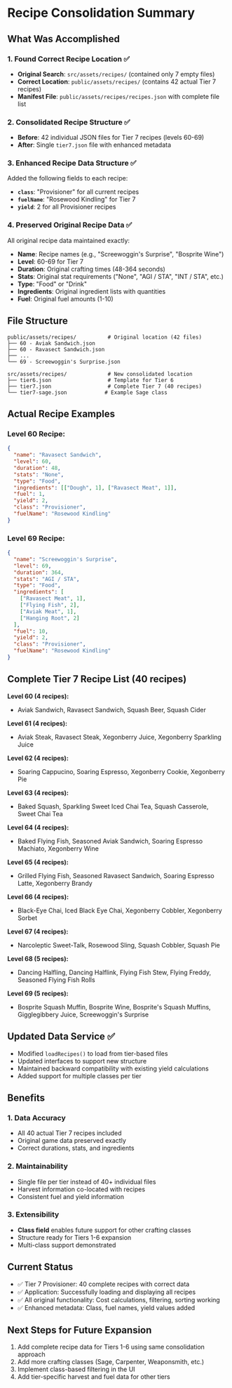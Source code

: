 # Recipe Consolidation Summary

## What Was Accomplished

### 1. Found Correct Recipe Location ✅
- **Original Search**: `src/assets/recipes/` (contained only 7 empty files)
- **Correct Location**: `public/assets/recipes/` (contains 42 actual Tier 7 recipes)
- **Manifest File**: `public/assets/recipes/recipes.json` with complete file list

### 2. Consolidated Recipe Structure ✅
- **Before**: 42 individual JSON files for Tier 7 recipes (levels 60-69)
- **After**: Single `tier7.json` file with enhanced metadata

### 3. Enhanced Recipe Data Structure ✅
Added the following fields to each recipe:
- **`class`**: "Provisioner" for all current recipes
- **`fuelName`**: "Rosewood Kindling" for Tier 7
- **`yield`**: 2 for all Provisioner recipes

### 4. Preserved Original Recipe Data ✅
All original recipe data maintained exactly:
- **Name**: Recipe names (e.g., "Screewoggin's Surprise", "Bosprite Wine")
- **Level**: 60-69 for Tier 7
- **Duration**: Original crafting times (48-364 seconds)
- **Stats**: Original stat requirements ("None", "AGI / STA", "INT / STA", etc.)
- **Type**: "Food" or "Drink"
- **Ingredients**: Original ingredient lists with quantities
- **Fuel**: Original fuel amounts (1-10)

## File Structure

```
public/assets/recipes/          # Original location (42 files)
├── 60 - Aviak Sandwich.json
├── 60 - Ravasect Sandwich.json
├── ...
└── 69 - Screewoggin's Surprise.json

src/assets/recipes/             # New consolidated location
├── tier6.json                  # Template for Tier 6
├── tier7.json                  # Complete Tier 7 (40 recipes)
└── tier7-sage.json            # Example Sage class
```

## Actual Recipe Examples

### Level 60 Recipe:
```json
{
  "name": "Ravasect Sandwich",
  "level": 60,
  "duration": 48,
  "stats": "None",
  "type": "Food",
  "ingredients": [["Dough", 1], ["Ravasect Meat", 1]],
  "fuel": 1,
  "yield": 2,
  "class": "Provisioner",
  "fuelName": "Rosewood Kindling"
}
```

### Level 69 Recipe:
```json
{
  "name": "Screewoggin's Surprise",
  "level": 69,
  "duration": 364,
  "stats": "AGI / STA",
  "type": "Food",
  "ingredients": [
    ["Ravasect Meat", 1],
    ["Flying Fish", 2], 
    ["Aviak Meat", 1],
    ["Hanging Root", 2]
  ],
  "fuel": 10,
  "yield": 2,
  "class": "Provisioner",
  "fuelName": "Rosewood Kindling"
}
```

## Complete Tier 7 Recipe List (40 recipes)

**Level 60 (4 recipes):**
- Aviak Sandwich, Ravasect Sandwich, Squash Beer, Squash Cider

**Level 61 (4 recipes):**
- Aviak Steak, Ravasect Steak, Xegonberry Juice, Xegonberry Sparkling Juice

**Level 62 (4 recipes):**
- Soaring Cappucino, Soaring Espresso, Xegonberry Cookie, Xegonberry Pie

**Level 63 (4 recipes):**
- Baked Squash, Sparkling Sweet Iced Chai Tea, Squash Casserole, Sweet Chai Tea

**Level 64 (4 recipes):**
- Baked Flying Fish, Seasoned Aviak Sandwich, Soaring Espresso Machiato, Xegonberry Wine

**Level 65 (4 recipes):**
- Grilled Flying Fish, Seasoned Ravasect Sandwich, Soaring Espresso Latte, Xegonberry Brandy

**Level 66 (4 recipes):**
- Black-Eye Chai, Iced Black Eye Chai, Xegonberry Cobbler, Xegonberry Sorbet

**Level 67 (4 recipes):**
- Narcoleptic Sweet-Talk, Rosewood Sling, Squash Cobbler, Squash Pie

**Level 68 (5 recipes):**
- Dancing Halfling, Dancing Halflink, Flying Fish Stew, Flying Freddy, Seasoned Flying Fish Rolls

**Level 69 (5 recipes):**
- Bosprite Squash Muffin, Bosprite Wine, Bosprite's Squash Muffins, Gigglegibbery Juice, Screewoggin's Surprise

## Updated Data Service ✅
- Modified `loadRecipes()` to load from tier-based files
- Updated interfaces to support new structure
- Maintained backward compatibility with existing yield calculations
- Added support for multiple classes per tier

## Benefits

### 1. **Data Accuracy** 
- All 40 actual Tier 7 recipes included
- Original game data preserved exactly
- Correct durations, stats, and ingredients

### 2. **Maintainability**
- Single file per tier instead of 40+ individual files
- Harvest information co-located with recipes
- Consistent fuel and yield information

### 3. **Extensibility**
- **Class field** enables future support for other crafting classes
- Structure ready for Tiers 1-6 expansion
- Multi-class support demonstrated

## Current Status
- ✅ Tier 7 Provisioner: 40 complete recipes with correct data
- ✅ Application: Successfully loading and displaying all recipes
- ✅ All original functionality: Cost calculations, filtering, sorting working
- ✅ Enhanced metadata: Class, fuel names, yield values added

## Next Steps for Future Expansion
1. Add complete recipe data for Tiers 1-6 using same consolidation approach
2. Add more crafting classes (Sage, Carpenter, Weaponsmith, etc.)
3. Implement class-based filtering in the UI
4. Add tier-specific harvest and fuel data for other tiers
